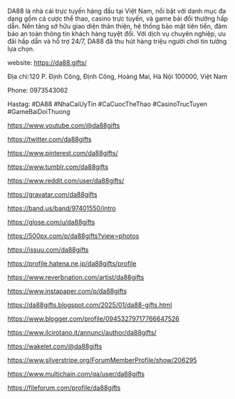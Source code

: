 DA88 là nhà cái trực tuyến hàng đầu tại Việt Nam, nổi bật với danh mục đa dạng gồm cá cược thể thao, casino trực tuyến, và game bài đổi thưởng hấp dẫn. Nền tảng sở hữu giao diện thân thiện, hệ thống bảo mật tiên tiến, đảm bảo an toàn thông tin khách hàng tuyệt đối. Với dịch vụ chuyên nghiệp, ưu đãi hấp dẫn và hỗ trợ 24/7, DA88 đã thu hút hàng triệu người chơi tin tưởng lựa chọn.

website: https://da88.gifts/

Địa chỉ:120 P. Định Công, Định Công, Hoàng Mai, Hà Nội 100000, Việt Nam

Phone: 0973543062

Hastag: #DA88 #NhaCaiUyTin #CaCuocTheThao #CasinoTrucTuyen #GameBaiDoiThuong


https://www.youtube.com/@da88gifts

https://twitter.com/da88gifts

https://www.pinterest.com/da88gifts/

https://www.tumblr.com/da88gifts

https://www.reddit.com/user/da88gifts/

https://gravatar.com/da88gifts

https://band.us/band/97401550/intro

https://glose.com/u/da88gifts

https://500px.com/p/da88gifts?view=photos

https://issuu.com/da88gifts

https://profile.hatena.ne.jp/da88gifts/profile

https://www.reverbnation.com/artist/da88gifts

https://www.instapaper.com/p/da88gifts

https://da88gifts.blogspot.com/2025/01/da88-gifts.html

https://www.blogger.com/profile/09453279717766647526

https://www.ilcirotano.it/annunci/author/da88gifts/

https://wakelet.com/@da88gifts

https://www.silverstripe.org/ForumMemberProfile/show/206295

https://www.multichain.com/qa/user/da88gifts

https://fileforum.com/profile/da88gifts